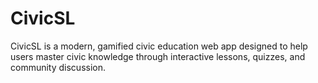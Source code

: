 # CivicSL
CivicSL is a modern, gamified civic education web app designed to help users master civic knowledge through interactive lessons, quizzes, and community discussion.
